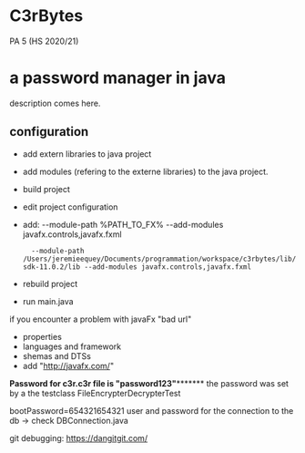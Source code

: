# C3rBytes

PA 5 (HS 2020/21)
# a password manager in java

description comes here.


## configuration
- add extern libraries to java project
- add modules (refering to the externe libraries) to the java project.
- build project
- edit project configuration
- add: --module-path %PATH_TO_FX% --add-modules javafx.controls,javafx.fxml

		--module-path /Users/jeremieequey/Documents/programmation/workspace/c3rbytes/lib/javaFx/javafx-sdk-11.0.2/lib --add-modules javafx.controls,javafx.fxml 

- rebuild project
- run main.java

if you encounter a problem with javaFx "bad url"

- properties
- languages and framework
- shemas and DTSs
- add "http://javafx.com/"


********Password for c3r.c3r file is "password123"***************
the password was set by a the testclass FileEncrypterDecrypterTest

bootPassword=654321654321
user and password for the connection to the db -> check DBConnection.java

git debugging: https://dangitgit.com/
